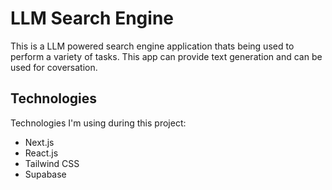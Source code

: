 # LLM Search Engine

This is a LLM powered search engine application thats being used to perform a variety of tasks. This app can provide text generation and can be used for coversation.

## Technologies

Technologies I'm using during this project:

- Next.js
- React.js
- Tailwind CSS
- Supabase